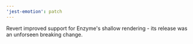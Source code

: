 ```yaml
---
'jest-emotion': patch
---
```


Revert improved support for Enzyme's shallow rendering - its release was an unforseen breaking change.
